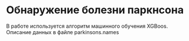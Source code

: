 # Обнаружение болезни паркнсона
В работе используется алгоритм машинного обучения XGBoos. Описание данных в файле parkinsons.names
